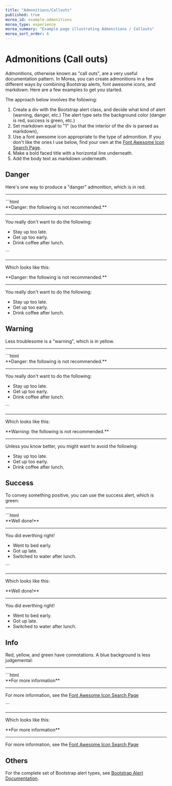 ```yaml
---
title: "Admonitions/Callouts"
published: true
morea_id: example-admonitions
morea_type: experience
morea_summary: "Example page illustrating Admonitions / Callouts"
morea_sort_order: 6
---
```


# Admonitions (Call outs)

Admonitions, otherwise known as "call outs", are a very useful documentation pattern. In Morea, you can create admonitions in a few different ways by combining Bootstrap alerts, font awesome icons, and markdown. Here are a few examples to get you started. 

The approach below involves the following:

  1. Create a div with the Bootstrap alert class, and decide what kind of alert (warning, danger, etc.) The alert type sets the background color (danger is red, success is green, etc.) 
  2. Set markdown equal to "1" (so that the interior of the div is parsed as markdown), 
  3. Use a font awesome icon appropriate to the type of admonition. If you don't like the ones I use below, find your own at the [Font Awesome Icon Search Page](https://fontawesome.com/search?).
  4. Make a bold faced title with a horizontal line underneath.
  5. Add the body text as markdown underneath.

## Danger

Here's one way to produce a "danger" admonition, which is in red.

<hr/>
```html
<div class="alert alert-danger" role="alert" markdown="1">
<i class="fa-solid fa-circle-exclamation fa-xl"></i> **Danger: the following is not recommended.**
<hr/>

You really don't want to do the following:
  * Stay up too late.
  * Get up too early.
  * Drink coffee after lunch. 
</div>
```
<hr/>

Which looks like this:

<div class="alert alert-danger" role="alert" markdown="1">
<i class="fa-solid fa-circle-exclamation fa-xl"></i> **Danger: the following is not recommended.**
<hr/>

You really don't want to do the following:
  * Stay up too late.
  * Get up too early.
  * Drink coffee after lunch.
</div>

## Warning

Less troublesome is a "warning", which is in yellow.

<hr/>
```html
<div class="alert alert-danger" role="alert" markdown="1">
<i class="fa-solid fa-circle-exclamation fa-xl"></i> **Danger: the following is not recommended.**
<hr/>

You really don't want to do the following:
  * Stay up too late.
  * Get up too early.
  * Drink coffee after lunch.
</div>
```
<hr/>

Which looks like this:

<div class="alert alert-warning" role="alert" markdown="1">
<i class="fa-solid fa-triangle-exclamation fa-xl"></i> **Warning: the following is not recommended.**
<hr/>

Unless you know better, you might want to avoid the following:
  * Stay up too late.
  * Get up too early.
  * Drink coffee after lunch.
</div>

## Success

To convey something positive, you can use the success alert, which is green:

<hr/>
```html
<div class="alert alert-success" role="alert" markdown="1">
<i class="fa-solid fa-circle-check fa-xl"></i> **Well done!**
<hr/>

You did everthing right!
  * Went to bed early.
  * Got up late.
  * Switched to water after lunch.
</div>
```
<hr/>

Which looks like this:

<div class="alert alert-success" role="alert" markdown="1">
<i class="fa-solid fa-circle-check fa-xl"></i> **Well done!**
<hr/>

You did everthing right!
  * Went to bed early.
  * Got up late.
  * Switched to water after lunch.
</div>

## Info

Red, yellow, and green have connotations. A blue background is less judgemental:

<hr/>
```html
<div class="alert alert-info" role="alert" markdown="1">
<i class="fa-solid fa-circle-info fa-xl"></i> **For more information**
<hr/>

For more information, see the [Font Awesome Icon Search Page](https://fontawesome.com/search?)
</div>
```
<hr/>

Which looks like this:

<div class="alert alert-info" role="alert" markdown="1">
<i class="fa-solid fa-circle-info fa-xl"></i> **For more information**
<hr/>

For more information, see the [Font Awesome Icon Search Page](https://fontawesome.com/search?)
</div>

## Others

For the complete set of Bootstrap alert types, see [Bootstrap Alert Documentation](https://getbootstrap.com/docs/5.2/components/alerts/#content).
